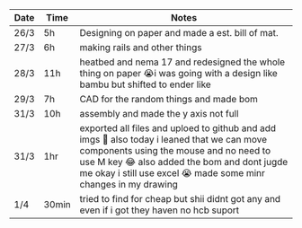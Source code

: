 | Date  | Time | Notes    |
|-------|------|---------|
| 26/3  | 5h   | Designing on paper and made a est. bill of mat. |
| 27/3  | 6h   | making rails and other things|
| 28/3  | 11h   | heatbed and nema 17 and redesigned the whole thing on paper 😭i was going with a design like bambu but shifted to ender like|
| 29/3  | 7h   | CAD for the random things and made bom |
| 31/3  | 10h   | assembly and made the y axis not full  |
| 31/3|1hr|exported all files and uploed to github and add imgs 🎉 also today i leaned that we can move components using the mouse and no need to use M key 😂 also added the bom and dont jugde me okay i still use excel 😭 made some minr changes in my drawing |
|1/4|30min| tried to find for cheap but shii didnt got any and even if i got they haven no hcb suport|
